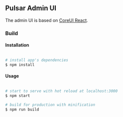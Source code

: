 ## Pulsar Admin UI

The admin UI is based on [CoreUI React](https://coreui.io/).

### Build

#### Installation

```bash

# install app's dependencies
$ npm install

```

#### Usage

```bash

# start to serve with hot reload at localhost:3000
$ npm start

# build for production with minification
$ npm run build

```


